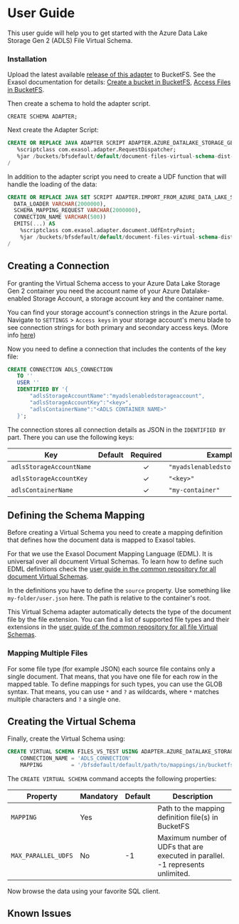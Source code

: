 # User Guide

This user guide will help you to get started with the Azure Data Lake Storage Gen 2 (ADLS) File Virtual Schema.

### Installation

Upload the latest available [release of this adapter](https://github.com/exasol/azure-data-lake-storage-gen2-document-files-virtual-schema/releases) to BucketFS. See the Exasol documentation for details: [Create a bucket in BucketFS](https://docs.exasol.com/administration/on-premise/bucketfs/create_new_bucket_in_bucketfs_service.htm), [Access Files in BucketFS](https://docs.exasol.com/administration/on-premise/bucketfs/accessfiles.htm).

Then create a schema to hold the adapter script.

```
CREATE SCHEMA ADAPTER;
```

Next create the Adapter Script:

 ```sql
CREATE OR REPLACE JAVA ADAPTER SCRIPT ADAPTER.AZURE_DATALAKE_STORAGE_GEN2_FILES_ADAPTER AS
    %scriptclass com.exasol.adapter.RequestDispatcher;
    %jar /buckets/bfsdefault/default/document-files-virtual-schema-dist-8.1.0-azure-datalake-storage-gen2-2.1.1.jar;
/
```

In addition to the adapter script you need to create a UDF function that will handle the loading of the data:

```sql
CREATE OR REPLACE JAVA SET SCRIPT ADAPTER.IMPORT_FROM_AZURE_DATA_LAKE_STORAGE_GEN2_DOCUMENT_FILES(
  DATA_LOADER VARCHAR(2000000),
  SCHEMA_MAPPING_REQUEST VARCHAR(2000000),
  CONNECTION_NAME VARCHAR(500))
  EMITS(...) AS
    %scriptclass com.exasol.adapter.document.UdfEntryPoint;
    %jar /buckets/bfsdefault/default/document-files-virtual-schema-dist-8.1.0-azure-datalake-storage-gen2-2.1.1.jar;
/
```

## Creating a Connection

For granting the Virtual Schema access to your Azure Data Lake Storage Gen 2 container you need the account name of your Azure Datalake-enabled Storage Account, a storage account key and the container name.
 
You can find your storage account's connection strings in the Azure portal. Navigate to `SETTINGS` > `Access keys` in your storage account's menu blade to see connection strings for both primary and secondary access keys. (More info [here](https://docs.microsoft.com/en-us/azure/storage/common/storage-configure-connection-string#:~:text=You%20can%20find%20your%20storage,primary%20and%20secondary%20access%20keys.))

Now you need to define a connection that includes the contents of the key file:

 ```sql
CREATE CONNECTION ADLS_CONNECTION
    TO ''
    USER ''
    IDENTIFIED BY '{
        "adlsStorageAccountName":"myadslenabledstorageaccount",
        "adlsStorageAccountKey":"<key>",  
        "adlsContainerName":"<ADLS CONTAINER NAME>" 
    }';
```

The connection stores all connection details as JSON in the `IDENTIFIED BY` part. There you can use the following keys:

| Key                      | Default                   | Required | Example                         |
|--------------------------|---------------------------|:--------:|---------------------------------|
| `adlsStorageAccountName` |                           |    ✓     | `"myadslenabledstorageaccount"` |
| `adlsStorageAccountKey`  |                           |    ✓     | `"<key>"`                       |
| `adlsContainerName`      |                           |    ✓     | `"my-container"`                |


## Defining the Schema Mapping

Before creating a Virtual Schema you need to create a mapping definition that defines how the document data is mapped to Exasol tables.

For that we use the Exasol Document Mapping Language (EDML). It is universal over all document Virtual Schemas. To learn how to define such EDML definitions check the [user guide in the common repository for all document Virtual Schemas](https://github.com/exasol/virtual-schema-common-document/blob/main/doc/user_guide/edml_user_guide.md).

In the definitions you have to define the `source` property. Use something like `my-folder/user.json` here. The path is relative to the container's root.

This Virtual Schema adapter automatically detects the type of the document file by the file extension. You can find a list of supported file types and their extensions in the [user guide of the common repository for all file Virtual Schemas](https://github.com/exasol/virtual-schema-common-document-files/blob/main/doc/user_guide/user_guide.md).

### Mapping Multiple Files

For some file type (for example JSON) each source file contains only a single document. That means, that you have one file for each row in the mapped table. To define mappings for such types, you can use the GLOB syntax. That means, you can use `*` and `?` as wildcards, where `*` matches multiple characters and `?` a single one.

## Creating the Virtual Schema

Finally, create the Virtual Schema using:

```sql
CREATE VIRTUAL SCHEMA FILES_VS_TEST USING ADAPTER.AZURE_DATALAKE_STORAGE_GEN2_FILES_ADAPTER WITH
    CONNECTION_NAME = 'ADLS_CONNECTION'
    MAPPING         = '/bfsdefault/default/path/to/mappings/in/bucketfs';
```

The `CREATE VIRTUAL SCHEMA` command accepts the following properties:

| Property            | Mandatory | Default | Description                                                                    |
|---------------------|-----------|---------|--------------------------------------------------------------------------------|
| `MAPPING`           | Yes       |         | Path to the mapping definition file(s) in BucketFS                             |
| `MAX_PARALLEL_UDFS` | No        | -1      | Maximum number of UDFs that are executed in parallel. -1 represents unlimited. | 

Now browse the data using your favorite SQL client.

## Known Issues
